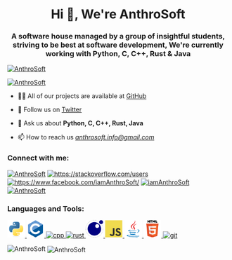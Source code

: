 <h1 align="center">Hi 👋, We're AnthroSoft</h1>
<h3 align="center">A software house managed by a group of insightful students, striving to be best at software development, We're currently working with Python, C, C++, Rust & Java</h3>

<p align="left"> <a href="https://github.com/ryo-ma/github-profile-trophy"><img src="https://github-profile-trophy.vercel.app/?username=AnthroSoft" alt="AnthroSoft" /></a> </p>

<p align="left"> <a href="https://twitter.com/Anthro_Soft" target="blank"><img src="https://img.shields.io/twitter/follow/Anthro_Soft?logo=twitter&style=for-the-badge" alt="AnthroSoft" /></a> </p>

- 👨‍💻 All of our projects are available at [GitHub](https://github.com/AnthroSoft?tab=repositories)

- 📝 Follow us on [Twitter](https://twitter.com/Anthro_Soft)

- 💬 Ask us about **Python, C, C++, Rust, Java**

- 📫 How to reach us *anthrosoft.info@gmail.com*

<h3 align="left">Connect with me:</h3>
<p align="left">
<a href="https://twitter.com/Anthro_Soft" target="blank"><img align="center" src="https://raw.githubusercontent.com/rahuldkjain/github-profile-readme-generator/master/src/images/icons/Social/twitter.svg" alt="AnthroSoft" height="30" width="40" /></a>
<a href="https://stackoverflow.com/users/https://stackoverflow.com/users" target="blank"><img align="center" src="https://raw.githubusercontent.com/rahuldkjain/github-profile-readme-generator/master/src/images/icons/Social/stack-overflow.svg" alt="https://stackoverflow.com/users" height="30" width="40" /></a>
<a href="https://fb.com/https://www.facebook.com/iamAnthroSoft/" target="blank"><img align="center" src="https://raw.githubusercontent.com/rahuldkjain/github-profile-readme-generator/master/src/images/icons/Social/facebook.svg" alt="https://www.facebook.com/iamAnthroSoft/" height="30" width="40" /></a>
<a href="https://instagram.com/iamAnthroSoft" target="blank"><img align="center" src="https://raw.githubusercontent.com/rahuldkjain/github-profile-readme-generator/master/src/images/icons/Social/instagram.svg" alt="iamAnthroSoft" height="30" width="40" /></a>
<a href="https://www.leetcode.com/AnthroSoft" target="blank"><img align="center" src="https://raw.githubusercontent.com/rahuldkjain/github-profile-readme-generator/master/src/images/icons/Social/leet-code.svg" alt="AnthroSoft" height="30" width="40" /></a>
</p>

<h3 align="left">Languages and Tools:</h3>
<p align="left"> <a href="https://www.python.org" target="_blank" rel="noreferrer"> <img src="https://raw.githubusercontent.com/devicons/devicon/master/icons/python/python-original.svg" alt="python" width="40" height="40"/> </a> <a href="https://www.w3schools.com/c/c_intro.php#:~:text=C%20is%20a%20general%2Dpurpose,write%20the%20UNIX%20operating%20system." target="_blank" rel="noreferrer"> <img src="https://raw.githubusercontent.com/devicons/devicon/master/icons/c/c-original.svg" alt="C" width="40" height="40"/> </a> <a href="https://www.w3schools.com/cpp/cpp_intro.asp" target="_blank" rel="noreferrer"> <img src="https://raw.githubusercontent.com/isocpp/logos/64ef037049f87ac74875dbe72695e59118b52186/cpp_logo.svg" alt="cpp" width="40" height="40"/> </a> <a href="https://www.rust-lang.org/" target="_blank" rel="noreferrer"> <img src="https://www.rust-lang.org/logos/rust-logo-512x512.png" alt="rust" width="40" height="40"/> </a> <a href="https://www.lua.org/start.html" target="_blank" rel="noreferrer"> <img src="https://raw.githubusercontent.com/devicons/devicon/master/icons/lua/lua-original.svg" alt="lua" width="40" height="40"/> </a> <a href="https://developer.mozilla.org/en-US/docs/Web/JavaScript" target="_blank" rel="noreferrer"> <img src="https://raw.githubusercontent.com/devicons/devicon/master/icons/javascript/javascript-original.svg" alt="javascript" width="40" height="40"/> </a> <a href="https://www.w3schools.com/java/" target="_blank" rel="noreferrer"> <img src="https://raw.githubusercontent.com/devicons/devicon/master/icons/java/java-original.svg" alt="java" width="40" height="40"/> </a> <a href="https://www.w3schools.com/html/" target="_blank" rel="noreferrer"> <img src="https://raw.githubusercontent.com/devicons/devicon/master/icons/html5/html5-original-wordmark.svg" alt="html" width="40" height="40"/> </a> <a href="https://git-scm.com/" target="_blank" rel="noreferrer"> <img src="https://www.vectorlogo.zone/logos/git-scm/git-scm-icon.svg" alt="git" width="40" height="40"/> </a> </p>

<p><img align="left" src="https://github-readme-stats.vercel.app/api/top-langs?username=anthrosoft&show_icons=true&locale=en&layout=compact" alt="AnthroSoft" /></p>

<p>&nbsp;<img align="center" src="https://github-readme-stats.vercel.app/api?username=AnthroSoft&show_icons=true&locale=en" alt="AnthroSoft" /></p>
